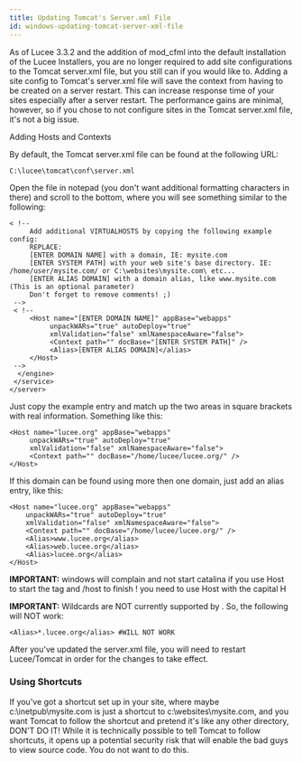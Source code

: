 ```yaml
---
title: Updating Tomcat's Server.xml File
id: windows-updating-tomcat-server-xml-file
---
```


As of Lucee 3.3.2 and the addition of mod_cfml into the default installation of the Lucee Installers, you are no longer required to add site configurations to the Tomcat server.xml file, but you still can if you would like to. Adding a site config to Tomcat's server.xml file will save the context from having to be created on a server restart. This can increase response time of your sites especially after a server restart. The performance gains are minimal, however, so if you chose to not configure sites in the Tomcat server.xml file, it's not a big issue.

Adding Hosts and Contexts

By default, the Tomcat server.xml file can be found at the following URL:

	C:\lucee\tomcat\conf\server.xml

Open the file in notepad (you don't want additional formatting characters in there) and scroll to the bottom, where you will see something similar to the following:

```lucee
< !--
     Add additional VIRTUALHOSTS by copying the following example config:
     REPLACE:
     [ENTER DOMAIN NAME] with a domain, IE: mysite.com
     [ENTER SYSTEM PATH] with your web site's base directory. IE: /home/user/mysite.com/ or C:\websites\mysite.com\ etc...
     [ENTER ALIAS DOMAIN] with a domain alias, like www.mysite.com (This is an optional parameter)
     Don't forget to remove comments! ;)
 -->
 < !--
     <Host name="[ENTER DOMAIN NAME]" appBase="webapps"
          unpackWARs="true" autoDeploy="true"
          xmlValidation="false" xmlNamespaceAware="false">
          <Context path="" docBase="[ENTER SYSTEM PATH]" />
          <Alias>[ENTER ALIAS DOMAIN]</alias>
     </Host>
 -->
  </engine>
 </service>
</server>
```

Just copy the example entry and match up the two areas in square brackets with real information. Something like this:

```lucee
<Host name="lucee.org" appBase="webapps"
     unpackWARs="true" autoDeploy="true"
     xmlValidation="false" xmlNamespaceAware="false">
     <Context path="" docBase="/home/lucee/lucee.org/" />
</Host>
```

If this domain can be found using more then one domain, just add an alias entry, like this:

```lucee
<Host name="lucee.org" appBase="webapps"
	unpackWARs="true" autoDeploy="true"
	xmlValidation="false" xmlNamespaceAware="false">
	<Context path="" docBase="/home/lucee/lucee.org/" />
	<Alias>www.lucee.org</alias>
	<Alias>web.lucee.org</alias>
	<Alias>lucee.org</alias>
</Host>
```

**IMPORTANT:** windows will complain and not start catalina if you use Host to start the tag and /host to finish ! you need to use Host with the capital H

**IMPORTANT:** Wildcards are NOT currently supported by . So, the following will NOT work:

	<Alias>*.lucee.org</alias> #WILL NOT WORK

After you've updated the server.xml file, you will need to restart Lucee/Tomcat in order for the changes to take effect.

### Using Shortcuts ###

If you've got a shortcut set up in your site, where maybe c:\inetpub\mysite.com is just a shortcut to c:\websites\mysite.com, and you want Tomcat to follow the shortcut and pretend it's like any other directory, DON'T DO IT! While it is technically possible to tell Tomcat to follow shortcuts, it opens up a potential security risk that will enable the bad guys to view source code. You do not want to do this.
